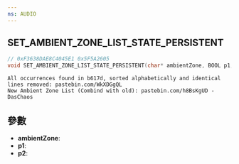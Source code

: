 ```yaml
---
ns: AUDIO
---
```

## SET_AMBIENT_ZONE_LIST_STATE_PERSISTENT

```c
// 0xF3638DAE8C4045E1 0x5F5A2605
void SET_AMBIENT_ZONE_LIST_STATE_PERSISTENT(char* ambientZone, BOOL p1, BOOL p2);
```

```
All occurrences found in b617d, sorted alphabetically and identical lines removed: pastebin.com/WkXDGgQL  
New Ambient Zone List (Combind with old): pastebin.com/h8BsKgUD -DasChaos  
```

## 參數
* **ambientZone**: 
* **p1**: 
* **p2**: 


